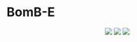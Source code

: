 # BomB-E
<p align = center>
<img src= "https://github.com/rahulnath2904/BomB-E/blob/main/folder/1.png"  />
 <img src= "https://github.com/rahulnath2904/BomB-E/blob/main/folder/2.png"  />
 <img src= "https://github.com/rahulnath2904/BomB-E/blob/main/folder/3.png"  />
 
</p>
